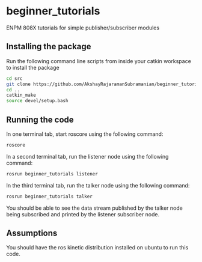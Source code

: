 # beginner_tutorials
ENPM 808X tutorials for simple publisher/subscriber modules

## Installing the package
Run the following command line scripts from inside your catkin workspace to install the package

```sh
cd src
git clone https://github.com/AkshayRajaramanSubramanian/beginner_tutorials.git
cd ..
catkin_make
source devel/setup.bash
```

## Running the code
In one terminal tab, start roscore using the following command:
```sh
roscore
```
In a second terminal tab, run the listener node using the following command:
```sh
rosrun beginner_tutorials listener
```
In the third terminal tab, run the talker node using the following command:
```sh
rosrun beginner_tutorials talker
```

You should be able to see the data stream published by the talker node being subscribed and printed by the listener subscriber node.

## Assumptions
You should have the ros kinetic distribution installed on ubuntu to run this code. 
